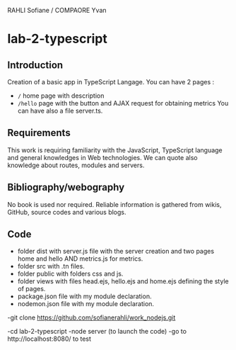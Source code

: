 RAHLI Sofiane / COMPAORE Yvan

# lab-2-typescript

## Introduction

Creation of a basic app in TypeScript Langage. You can have 2 pages : 
- `/` home page with description 
- `/hello` page with the button and AJAX request for obtaining metrics
You can have also a file server.ts.

## Requirements

This work is requiring familiarity with the JavaScript, TypeScript language and general knowledges in Web technologies. We can quote also knowledge about routes, modules and servers.  

## Bibliography/webography

No book is used nor required. Reliable information is gathered from wikis, GitHub, source codes and various blogs.

## Code

- folder dist with server.js file with the server creation and two pages home and hello AND metrics.js for metrics.
- folder src with .tn files.
- folder public with folders css and js.
- folder views with files head.ejs, hello.ejs and home.ejs defining the style of pages.
- package.json file with my module declaration.
- nodemon.json file with my module declaration.


-git clone https://github.com/sofianerahli/work_nodejs.git

-cd lab-2-typescript
-node server (to launch the code) 
-go to http://localhost:8080/ to test
